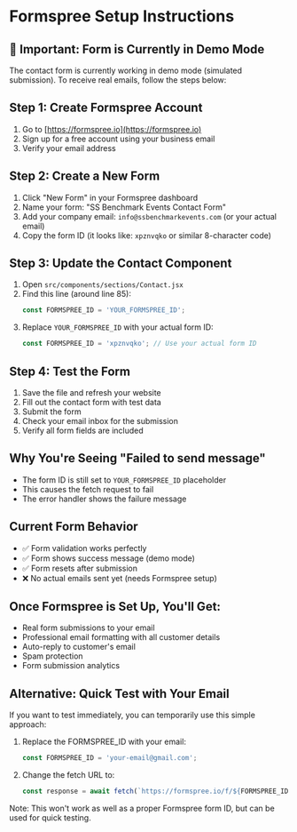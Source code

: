 # Formspree Setup Instructions

## 🚨 Important: Form is Currently in Demo Mode
The contact form is currently working in demo mode (simulated submission). To receive real emails, follow the steps below:

## Step 1: Create Formspree Account
1. Go to [https://formspree.io](https://formspree.io)
2. Sign up for a free account using your business email
3. Verify your email address

## Step 2: Create a New Form
1. Click "New Form" in your Formspree dashboard
2. Name your form: "SS Benchmark Events Contact Form"
3. Add your company email: `info@ssbenchmarkevents.com` (or your actual email)
4. Copy the form ID (it looks like: `xpznvqko` or similar 8-character code)

## Step 3: Update the Contact Component
1. Open `src/components/sections/Contact.jsx`
2. Find this line (around line 85):
   ```javascript
   const FORMSPREE_ID = 'YOUR_FORMSPREE_ID';
   ```
3. Replace `YOUR_FORMSPREE_ID` with your actual form ID:
   ```javascript
   const FORMSPREE_ID = 'xpznvqko'; // Use your actual form ID
   ```

## Step 4: Test the Form
1. Save the file and refresh your website
2. Fill out the contact form with test data
3. Submit the form
4. Check your email inbox for the submission
5. Verify all form fields are included

## Why You're Seeing "Failed to send message"
- The form ID is still set to `YOUR_FORMSPREE_ID` placeholder
- This causes the fetch request to fail
- The error handler shows the failure message

## Current Form Behavior
- ✅ Form validation works perfectly
- ✅ Form shows success message (demo mode)
- ✅ Form resets after submission
- ❌ No actual emails sent yet (needs Formspree setup)

## Once Formspree is Set Up, You'll Get:
- Real form submissions to your email
- Professional email formatting with all customer details
- Auto-reply to customer's email
- Spam protection
- Form submission analytics

## Alternative: Quick Test with Your Email
If you want to test immediately, you can temporarily use this simple approach:

1. Replace the FORMSPREE_ID with your email:
   ```javascript
   const FORMSPREE_ID = 'your-email@gmail.com';
   ```
2. Change the fetch URL to:
   ```javascript
   const response = await fetch(`https://formspree.io/f/${FORMSPREE_ID}`, {
   ```

Note: This won't work as well as a proper Formspree form ID, but can be used for quick testing.
